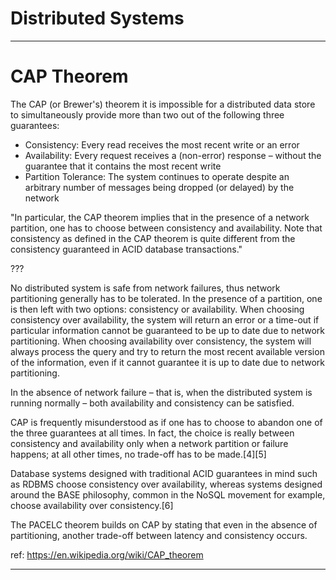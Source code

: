 # Distributed Systems

---
# CAP Theorem
The CAP (or Brewer's) theorem it is impossible for a distributed data store to simultaneously provide more than two out of the following three guarantees:

* Consistency: Every read receives the most recent write or an error
* Availability: Every request receives a (non-error) response – without the guarantee that it contains the most recent write
* Partition Tolerance: The system continues to operate despite an arbitrary number of messages being dropped (or delayed) by the network

"In particular, the CAP theorem implies that in the presence of a network partition, one has to choose between consistency and availability. Note that consistency as defined in the CAP theorem is quite different from the consistency guaranteed in ACID database transactions."

???

No distributed system is safe from network failures, thus network partitioning generally has to be tolerated. In the presence of a partition, one is then left with two options: consistency or availability. When choosing consistency over availability, the system will return an error or a time-out if particular information cannot be guaranteed to be up to date due to network partitioning. When choosing availability over consistency, the system will always process the query and try to return the most recent available version of the information, even if it cannot guarantee it is up to date due to network partitioning.

In the absence of network failure – that is, when the distributed system is running normally – both availability and consistency can be satisfied.

CAP is frequently misunderstood as if one has to choose to abandon one of the three guarantees at all times. In fact, the choice is really between consistency and availability only when a network partition or failure happens; at all other times, no trade-off has to be made.[4][5]

Database systems designed with traditional ACID guarantees in mind such as RDBMS choose consistency over availability, whereas systems designed around the BASE philosophy, common in the NoSQL movement for example, choose availability over consistency.[6]

The PACELC theorem builds on CAP by stating that even in the absence of partitioning, another trade-off between latency and consistency occurs. 

ref: https://en.wikipedia.org/wiki/CAP_theorem

---

